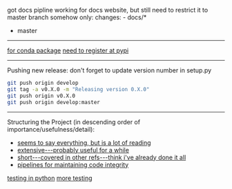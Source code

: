 got docs pipline working for docs website, but still need to restrict it to master branch somehow
only:
    changes:
    - docs/*
  - master

-------------------------------------------------------------------------------

[for conda package](https://stackoverflow.com/questions/49474575/how-to-install-my-own-python-module-package-via-conda-and-watch-its-changes)
[need to register at pypi](https://pypi.org/)

-------------------------------------------------------------------------------

Pushing new release: don't forget to update version number in setup.py 
```bash
git push origin develop
git tag -a v0.X.0 -m "Releasing version 0.X.0"
git push origin v0.X.0
git push origin develop:master
```

-------------------------------------------------------------------------------

Structuring the Project (in descending order of importance/usefulness/detail):
  * [seems to say everything, but is a lot of reading](https://docs.python-guide.org/writing/structure/)
  * [extensive---probably useful for a while](https://python-packaging.readthedocs.io/en/latest/minimal.html)
  * [short---covered in other refs---think i've already done it all]( https://able.bio/SamDev14/how-to-structure-a-python-project--685o1o6)
  * [pipelines for maintaining code integrity](https://www.patricksoftwareblog.com/setting-up-gitlab-ci-for-a-python-application/)
  
[testing in python](https://realpython.com/python-testing/)
[more testing](https://docs.python-guide.org/writing/tests/)
